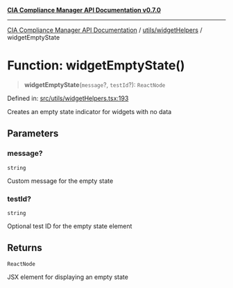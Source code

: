[**CIA Compliance Manager API Documentation v0.7.0**](../../../README.md)

***

[CIA Compliance Manager API Documentation](../../../modules.md) / [utils/widgetHelpers](../README.md) / widgetEmptyState

# Function: widgetEmptyState()

> **widgetEmptyState**(`message`?, `testId`?): `ReactNode`

Defined in: [src/utils/widgetHelpers.tsx:193](https://github.com/Hack23/cia-compliance-manager/blob/a904e43458f81faf7066f9da9fc149cc9f6e236d/src/utils/widgetHelpers.tsx#L193)

Creates an empty state indicator for widgets with no data

## Parameters

### message?

`string`

Custom message for the empty state

### testId?

`string`

Optional test ID for the empty state element

## Returns

`ReactNode`

JSX element for displaying an empty state
